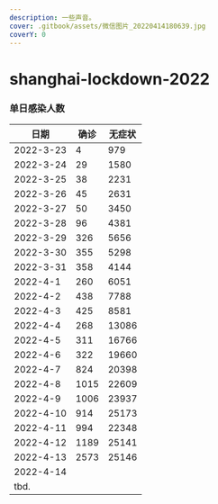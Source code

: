 ```yaml
---
description: 一些声音。
cover: .gitbook/assets/微信图片_20220414180639.jpg
coverY: 0
---
```


# shanghai-lockdown-2022

### 单日感染人数

| 日期        | 确诊   | 无症状   |
| --------- | ---- | ----- |
| 2022-3-23 | 4    | 979   |
| 2022-3-24 | 29   | 1580  |
| 2022-3-25 | 38   | 2231  |
| 2022-3-26 | 45   | 2631  |
| 2022-3-27 | 50   | 3450  |
| 2022-3-28 | 96   | 4381  |
| 2022-3-29 | 326  | 5656  |
| 2022-3-30 | 355  | 5298  |
| 2022-3-31 | 358  | 4144  |
| 2022-4-1  | 260  | 6051  |
| 2022-4-2  | 438  | 7788  |
| 2022-4-3  | 425  | 8581  |
| 2022-4-4  | 268  | 13086 |
| 2022-4-5  | 311  | 16766 |
| 2022-4-6  | 322  | 19660 |
| 2022-4-7  | 824  | 20398 |
| 2022-4-8  | 1015 | 22609 |
| 2022-4-9  | 1006 | 23937 |
| 2022-4-10 | 914  | 25173 |
| 2022-4-11 | 994  | 22348 |
| 2022-4-12 | 1189 | 25141 |
| 2022-4-13 | 2573 | 25146 |
| 2022-4-14 |      |       |
| tbd.      |      |       |

